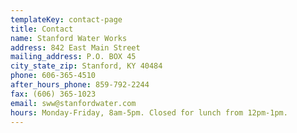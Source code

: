 ```yaml
---
templateKey: contact-page
title: Contact
name: Stanford Water Works
address: 842 East Main Street
mailing_address: P.O. BOX 45
city_state_zip: Stanford, KY 40484
phone: 606-365-4510
after_hours_phone: 859-792-2244
fax: (606) 365-1023
email: sww@stanfordwater.com
hours: Monday-Friday, 8am-5pm. Closed for lunch from 12pm-1pm.
---
```

